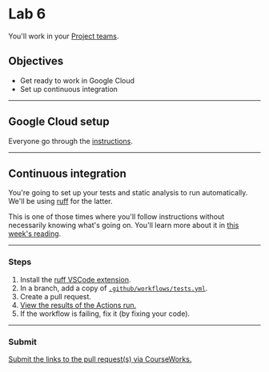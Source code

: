 # Lab 6

You'll work in your [Project teams](../docs/project_teams.csv).

## Objectives

- Get ready to work in Google Cloud
- Set up continuous integration

---

## Google Cloud setup

Everyone go through the [instructions](../docs/google_cloud.md).

---

## Continuous integration

You're going to set up your tests and static analysis to run automatically. We'll be using [ruff](https://docs.astral.sh/ruff/) for the latter.

This is one of those times where you'll follow instructions without necessarily knowing what's going on. You'll learn more about it in [this week's reading](../readings/week_07.md).

---

### Steps

1. Install the [ruff VSCode extension](https://marketplace.visualstudio.com/items?itemName=charliermarsh.ruff).
1. In a branch, add a copy of [`.github/workflows/tests.yml`](../.github/workflows/tests.yml).
1. Create a pull request.
1. [View the results of the Actions run.](https://docs.github.com/en/actions/writing-workflows/quickstart#viewing-your-workflow-results)
1. If the workflow is failing, fix it (by fixing your code).

---

### Submit

[Submit the links to the pull request(s) via CourseWorks.](https://courseworks2.columbia.edu/courses/210480/assignments)
